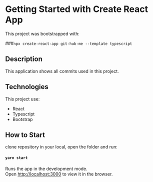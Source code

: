 # Getting Started with Create React App

This project was bootstrapped with:

###`npx create-react-app git-hub-me --template typescript`
## Description

This application shows all commits used in this project.

## Technologies

This project use:<br/>
- React
- Typescript
- Bootstrap


## How to Start

clone repository in your local, open the folder and run:

#### `yarn start`

Runs the app in the development mode.\
Open [http://localhost:3000](http://localhost:3000) to view it in the browser.


